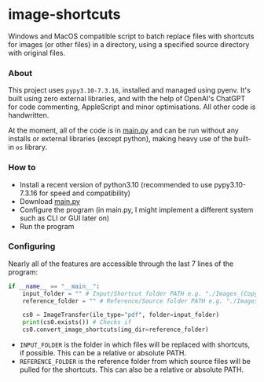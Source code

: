 # image-shortcuts
 Windows and MacOS compatible script to batch replace files with shortcuts for images (or other files) in a directory, using a specified source directory with original files.


### About

This project uses `pypy3.10-7.3.16`, installed and managed using pyenv. It's built using zero external libraries, and with the help of OpenAI's ChatGPT for code commenting, AppleScript and minor optimisations. All other code is handwritten.

At the moment, all of the code is in [main.py](https://github.com/stef-the/image-shortcuts/blob/main/main.py) and can be run without any installs or external libraries (except python), making heavy use of the built-in `os` library.

### How to

- Install a recent version of python3.10 (recommended to use pypy3.10-7.3.16 for speed and compatibility)
- Download [main.py](https://github.com/stef-the/image-shortcuts/blob/main/main.py)
- Configure the program (in main.py, I might implement a different system such as CLI or GUI later on)
- Run the program

### Configuring

Nearly all of the features are accessible through the last 7 lines of the program:

```py
if __name__ == "__main__":
    input_folder = "" # Input/Shortcut folder PATH e.g. "./Images_(Copy)/"
    reference_folder = "" # Reference/Source folder PATH e.g. "./Images/"

    cs0 = ImageTransfer(ile_type="pdf", folder=input_folder)
    print(cs0.exists()) # Checks if
    cs0.convert_image_shortcuts(img_dir=reference_folder)
```

- `INPUT_FOLDER` is the folder in which files will be replaced with shortcuts, if possible. This can be a relative or absolute PATH.
- `REFERENCE_FOLDER` is the reference folder from which source files will be pulled for the shortcuts. This can also be a relative or absolute PATH.